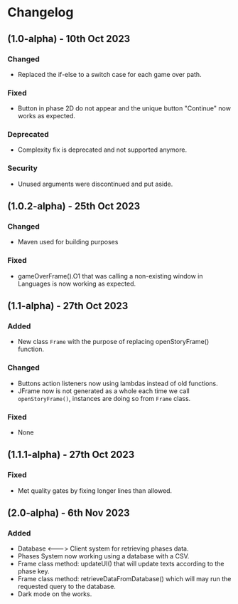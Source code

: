 # Changelog

## (1.0-alpha) - 10th Oct 2023

### Changed
  - Replaced the if-else to a switch case for each game over path.

### Fixed
  - Button in phase 2D do not appear and the unique button "Continue" now works as expected.

### Deprecated
  - Complexity fix is deprecated and not supported anymore.

### Security
  - Unused arguments were discontinued and put aside.

## (1.0.2-alpha) - 25th Oct 2023

### Changed
  - Maven used for building purposes

### Fixed
  - gameOverFrame().O1 that was calling a non-existing window in Languages is now working as expected.

## (1.1-alpha) - 27th Oct 2023

### Added
  - New class `Frame` with the purpose of replacing openStoryFrame() function.

### Changed
  - Buttons action listeners now using lambdas instead of old functions.
  - JFrame now is not generated as a whole each time we call `openStoryFrame()`, instances are doing so from `Frame` class.

### Fixed
  - None

## (1.1.1-alpha) - 27th Oct 2023

### Fixed
  - Met quality gates by fixing longer lines than allowed.

## (2.0-alpha) - 6th Nov 2023

### Added
  - Database <---> Client system for retrieving phases data.
  - Phases System now working using a database with a CSV.
  - Frame class method: updateUI() that will update texts according to the phase key.
  - Frame class method: retrieveDataFromDatabase() which will may run the requested query to the database.
  - Dark mode on the works.